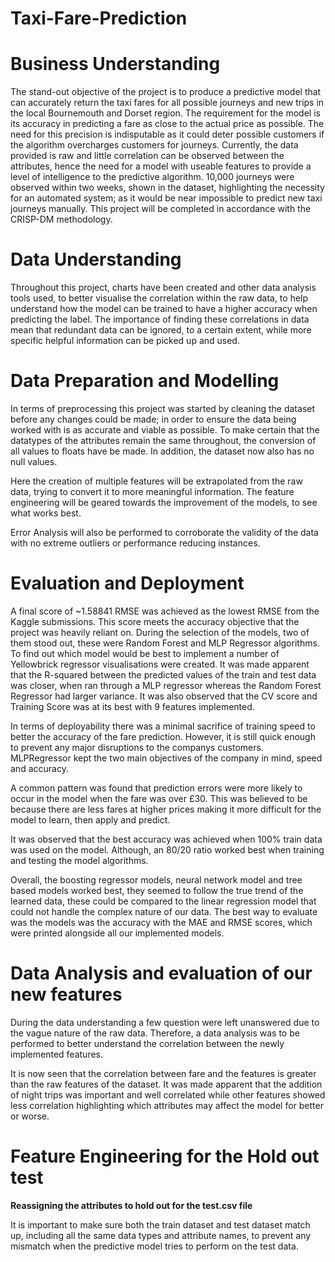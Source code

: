 # Taxi-Fare-Prediction

# Business Understanding

The stand-out objective of the project is to produce a predictive model that can accurately return the taxi fares for all possible journeys and new trips in the local Bournemouth and Dorset region. The requirement for the model is its accuracy in predicting a fare as close to the actual price as possible. The need for this precision is indisputable as it could deter possible customers if the algorithm overcharges customers for journeys. Currently, the data provided is raw and little correlation can be observed between the attributes, hence the need for a model with useable features to provide a level of intelligence to the predictive algorithm. 10,000 journeys were observed within two weeks, shown in the dataset, highlighting the necessity for an automated system; as it would be near impossible to predict new taxi journeys manually. This project will be completed in accordance with the CRISP-DM methodology.

# Data Understanding

Throughout this project, charts have been created and other data analysis tools used, to better visualise the correlation within the raw data, to help understand how the model can be trained to have a higher accuracy when predicting the label. The importance of finding these correlations in data mean that redundant data can be ignored, to a certain extent, while more specific helpful information can be picked up and used.

# Data Preparation and Modelling

In terms of preprocessing this project was started by cleaning the dataset before any changes could be made; in order to ensure the data being worked with is as accurate and viable as possible. To make certain that the datatypes of the attributes remain the same throughout, the conversion of all values to floats have be made. In addition, the dataset now also has no null values.

Here the creation of multiple features will be extrapolated from the raw data, trying to convert it to more meaningful information. The feature engineering will be geared towards the improvement of the models, to see what works best.

Error Analysis will also be performed to corroborate the validity of the data with no extreme outliers or performance reducing instances.

# Evaluation and Deployment

A final score of ~1.58841 RMSE was achieved as the lowest RMSE from the Kaggle submissions. This score meets the accuracy objective that the project was heavily reliant on. During the selection of the models, two of them stood out, these were Random Forest and MLP Regressor algorithms. To find out which model would be best to implement a number of Yellowbrick regressor visualisations were created. It was made apparent that the R-squared between the predicted values of the train and test data was closer, when ran through a MLP regressor whereas the Random Forest Regressor had larger variance. It was also observed that the CV score and Training Score was at its best with 9 features implemented.

In terms of deployability there was a minimal sacrifice of training speed to better the accuracy of the fare prediction. However, it is still quick enough to prevent any major disruptions to the companys customers. MLPRegressor kept the two main objectives of the company in mind, speed and accuracy.

A common pattern was found that prediction errors were more likely to occur in the model when the fare was over £30. This was believed to be because there are less fares at higher prices making it more difficult for the model to learn, then apply and predict.

It was observed that the best accuracy was achieved when 100% train data was used on the model. Although, an 80/20 ratio worked best when training and testing the model algorithms.

Overall, the boosting regressor models, neural network model and tree based models worked best, they seemed to follow the true trend of the learned data, these could be compared to the linear regression model that could not handle the complex nature of our data. The best way to evaluate was the models was the accuracy with the MAE and RMSE scores, which were printed alongside all our implemented models.

# Data Analysis and evaluation of our new features

During the data understanding a few question were left unanswered due to the vague nature of the raw data. Therefore, a data analysis was to be performed to better understand the correlation between the newly implemented features.

It is now seen that the correlation between fare and the features is greater than the raw features of the dataset. It was made apparent that the addition of night trips was important and well correlated while other features showed less correlation highlighting which attributes may affect the model for better or worse.

# Feature Engineering for the Hold out test
**Reassigning the attributes to hold out for the test.csv file**

It is important to make sure both the train dataset and test dataset match up, including all the same data types and attribute names, to prevent any mismatch when the predictive model tries to perform on the test data.
